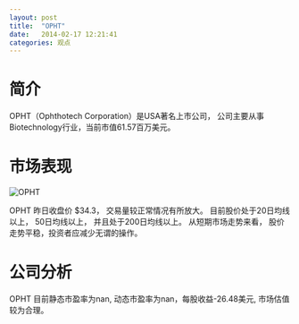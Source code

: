 ```yaml
---
layout: post
title:  "OPHT"
date:   2014-02-17 12:21:41
categories: 观点
---
```


# 简介
OPHT（Ophthotech Corporation）是USA著名上市公司，
公司主要从事Biotechnology行业，当前市值61.57百万美元。

# 市场表现

![OPHT](http://finviz.com/chart.ashx?t=OPHT&ty=c&ta=1&p=d&s=l)

OPHT 昨日收盘价 $34.3，
交易量较正常情况有所放大。
目前股价处于20日均线以上，
50日均线以上，
并且处于200日均线以上。
从短期市场走势来看，
股价走势平稳，投资者应减少无谓的操作。

# 公司分析
OPHT 目前静态市盈率为nan, 动态市盈率为nan，每股收益-26.48美元,
市场估值较为合理。

